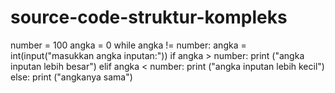 # source-code-struktur-kompleks
number = 100 angka = 0 while angka != number:     angka = int(input("masukkan angka inputan:"))     if angka > number:         print ("angka inputan lebih besar")     elif angka &lt; number:         print ("angka inputan lebih kecil")     else:         print ("angkanya sama")
